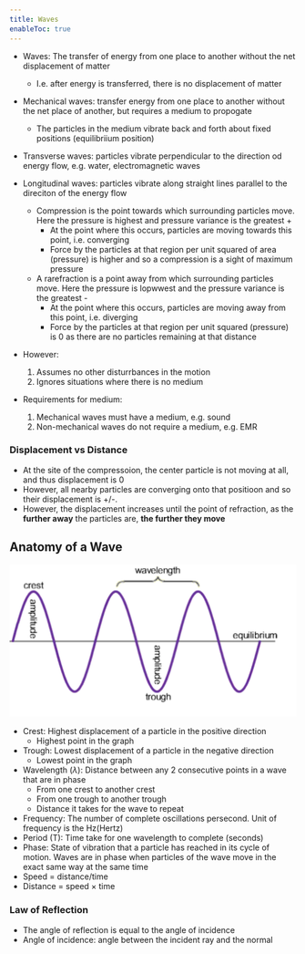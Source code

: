```yaml
---
title: Waves
enableToc: true
---
```


- Waves: The transfer of energy from one place to another without the net displacement of matter
	- I.e. after energy is transferred, there is no displacement of matter
- Mechanical waves: transfer energy from one place to another without the net place of another, but requires a medium to propogate
	- The particles in the medium vibrate back and forth about fixed positions (equilibriium position)
- Transverse waves: particles vibrate perpendicular to the direction od energy flow, e.g. water, electromagnetic waves
- Longitudinal waves: particles vibrate along straight lines parallel to the direciton of the energy flow
	- Compression is the point towards which surrounding particles move. Here the pressure is highest and pressure variance is the greatest + 
		- At the point where this occurs, particles are moving towards this point, i.e. converging
		- Force by the particles at that region per unit squared of area (pressure) is higher and so a compression is a sight of maximum pressure
	- A rarefraction is a point away from which surrounding particles move. Here the pressure is lopwwest and the pressure variance is the greatest - 
		- At the point where this occurs, particles are moving away from this point, i.e. diverging
		- Force by the particles at that region per unit squared (pressure) is 0 as there are no particles remaining at that distance

- However:
	1. Assumes no other disturrbances in the motion
	2. Ignores situations where there is no medium
- Requirements for medium:
	1. Mechanical waves must have a medium, e.g. sound
	2. Non-mechanical waves do not require a medium, e.g. EMR

### Displacement vs Distance
- At the site of the compressoion, the center particle is not moving at all, and thus displacement is 0
- However, all nearby particles are converging onto that positioon and so their displacement is +/-. 
- However, the displacement increases until the point of refraction, as the **further away** the particles are, **the further they move**

## Anatomy of a Wave
![](Images/236375072-3709402252.png)
- Crest: Highest displacement of a particle in the positive direction
	- Highest point in the graph
- Trough: Lowest displacement of a particle in the negative direction
	- Lowest point in the graph
- Wavelength ($\lambda$): Distance between any 2 consecutive points in a wave that are in phase
	- From one crest to another crest
	- From one trough to another trough
	- Distance it takes for the wave to repeat
- Frequency: The number of complete oscillations persecond. Unit of frequency is the Hz(Hertz)
- Period (T): Time take for one wavelength to complete (seconds)
- Phase: State of vibration that a particle has reached in its cycle of motion. Waves are in phase when particles of the wave move in the exact same way at the same time
- Speed = distance/time
- Distance = speed $\times$ time

### Law of Reflection
- The angle of reflection is equal to the angle of incidence
- Angle of incidence: angle between the incident ray and the normal